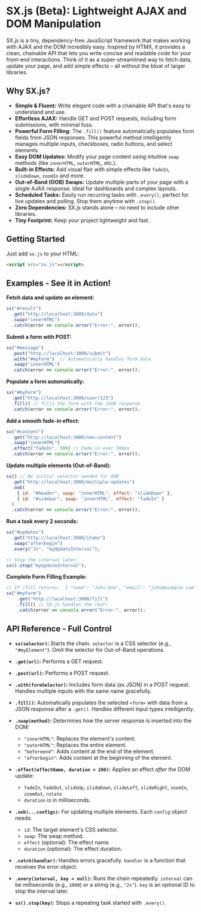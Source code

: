 # SX.js (Beta):  Lightweight AJAX and DOM Manipulation

SX.js is a tiny, dependency-free JavaScript framework that makes working with AJAX and the DOM incredibly easy.  Inspired by HTMX, it provides a clean, chainable API that lets you write concise and readable code for your front-end interactions.  Think of it as a super-streamlined way to fetch data, update your page, and add simple effects – all without the bloat of larger libraries.

## Why SX.js?

*   **Simple & Fluent:**  Write elegant code with a chainable API that's easy to understand and use.
*   **Effortless AJAX:**  Handle GET and POST requests, including form submissions, with minimal fuss.
*   **Powerful Form Filling:** The `.fill()` feature automatically populates form fields from JSON responses. This powerful method intelligently manages multiple inputs, checkboxes, radio buttons, and select elements.
*   **Easy DOM Updates:**  Modify your page content using intuitive `swap` methods (like `innerHTML`, `outerHTML`, etc.).
*   **Built-in Effects:**  Add visual flair with simple effects like `fadeIn`, `slideDown`, `zoomIn` and more.
*   **Out-of-Band (OOB) Swaps:** Update multiple parts of your page with a single AJAX response.  Ideal for dashboards and complex layouts.
*   **Scheduled Tasks:**  Easily run recurring tasks with `.every()`, perfect for live updates and polling.  Stop them anytime with `.stop()`.
*   **Zero Dependencies:**  SX.js stands alone – no need to include other libraries.
*   **Tiny Footprint:**  Keep your project lightweight and fast.

## Getting Started

Just add `sx.js` to your HTML:

```html
<script src="sx.js"></script>
```

## Examples - See it in Action!

**Fetch data and update an element:**

```javascript
sx("#result")
  .get("http://localhost:3000/data")
  .swap("innerHTML")
  .catch(error => console.error("Error:", error));
```

**Submit a form with POST:**

```javascript
sx("#message")
  .post("http://localhost:3000/submit")
  .with("#myForm")  // Automatically handles form data
  .swap("innerHTML")
  .catch(error => console.error("Error:", error));
```

**Populate a form automatically:**

```javascript
sx("#myForm")
  .get("http://localhost:3000/user/123")
  .fill() // fills the form with the JSON response
  .catch(error => console.error("Error:", error));
```

**Add a smooth fade-in effect:**

```javascript
sx("#content")
  .get("http://localhost:3000/new-content")
  .swap("innerHTML")
  .effect("fadeIn", 500) // Fade in over 500ms
  .catch(error => console.error("Error:", error));
```

**Update multiple elements (Out-of-Band):**

```javascript
sx() // No initial selector needed for OOB
  .get("http://localhost:3000/multiple-updates")
  .oob(
    { id: "#header", swap: "innerHTML", effect: "slideDown" },
    { id: "#sidebar", swap: "innerHTML", effect: "fadeIn" }
  )
  .catch(error => console.error("Error:", error));
```

**Run a task every 2 seconds:**

```javascript
sx("#updates")
  .get("http://localhost:3000/items")
  .swap("afterbegin")
  .every("2s", "myUpdateInterval");

// Stop the interval later:
sx().stop("myUpdateInterval");
```

**Complete Form Filling Example:**

```javascript
// If /fill returns:  { "name": "John Doe", "email": "john@example.com", "subscribe": true, "interests": ["sports", "reading"] }
sx("#myForm")
    .get("http://localhost:3000/fill")
    .fill() // SX.js handles the rest!
    .catch(error => console.error("Error:", error));
```

## API Reference - Full Control

*   **`sx(selector)`:**  Starts the chain.  `selector` is a CSS selector (e.g., `"#myElement"`).  Omit the selector for Out-of-Band operations.

*   **`.get(url)`:**  Performs a GET request.
*   **`.post(url)`:**  Performs a POST request.
*   **`.with(formSelector)`:**  Includes form data (as JSON) in a POST request.  Handles multiple inputs with the same name gracefully.

*   **`.fill()`:** Automatically populates the selected `<form>` with data from a JSON response after a `.get()`.  Handles different input types intelligently.

*   **`.swap(method)`:**  Determines how the server response is inserted into the DOM:
    *   `"innerHTML"`:  Replaces the element's content.
    *   `"outerHTML"`:  Replaces the entire element.
    *   `"beforeend"`:  Adds content at the end of the element.
    *   `"afterbegin"`:  Adds content at the beginning of the element.

*   **`.effect(effectName, duration = 200)`:**  Applies an effect *after* the DOM update:
    *   `fadeIn`, `fadeOut`, `slideUp`, `slideDown`, `slideLeft`, `slideRight`, `zoomIn`, `zoomOut`, `rotate`
    *   `duration` is in milliseconds.

*   **`.oob(...configs)`:**  For updating multiple elements.  Each `config` object needs:
    *   `id`:  The target element's CSS selector.
    *   `swap`:  The swap method.
    *   `effect` (optional):  The effect name.
    *    `duration` (optional): The effect duration.

*   **`.catch(handler)`:**  Handles errors gracefully.  `handler` is a function that receives the error object.

*   **`.every(interval, key = null)`:** Runs the chain repeatedly.  `interval` can be milliseconds (e.g., `1000`) or a string (e.g., `"2s"`).  `key` is an optional ID to stop the interval later.
*    **`sx().stop(key)`:** Stops a repeating task started with `.every()`.

